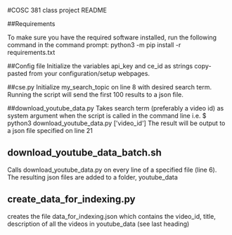 #COSC 381 class project README

##Requirements

To make sure you have the required software installed, run the following command in the command prompt:
python3 -m pip install -r requirements.txt


##Config file
Initialize the variables api_key and ce_id as strings copy-pasted from your configuration/setup webpages. 

##cse.py
Initialize my_search_topic on line 8 with desired search term. Running the script will send the first 100 results to a json file.

##download_youtube_data.py
Takes search term (preferably a video id) as system argument when the script is called in the command line i.e.
$ python3 download_youtube_data.py ['video_id']
The result will be output to a json file specified on line 21


## download_youtube_data_batch.sh
Calls download_youtube_data.py on every line of a specified file (line 6). The resulting json files are added to a folder, youtube_data

## create_data_for_indexing.py
creates the file data_for_indexing.json which contains the video_id, title, description of all the videos in youtube_data (see last heading)